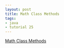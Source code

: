 ```yaml
---
layout: post
title: Math Class Methods
tags:
- java
- tutorial 25
---
```

[Math Class
Methods](http://download.oracle.com/javase/1.4.2/docs/api/java/lang/Math.html)

